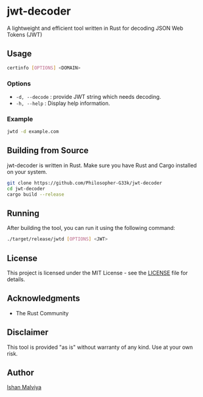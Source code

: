 # jwt-decoder
A lightweight and efficient tool written in Rust for decoding JSON Web Tokens (JWT)

## Usage

```bash
certinfo [OPTIONS] <DOMAIN>
```

### Options

- `-d, --decode` : provide JWT string which needs decoding.
- `-h, --help`  : Display help information.

### Example

```bash
jwtd -d example.com
```

## Building from Source

jwt-decoder is written in Rust. Make sure you have Rust and Cargo installed on your system.

```bash
git clone https://github.com/Philosopher-G33k/jwt-decoder
cd jwt-decoder
cargo build --release
```

## Running

After building the tool, you can run it using the following command:

```bash
./target/release/jwtd [OPTIONS] <JWT>
```

## License

This project is licensed under the MIT License - see the [LICENSE](LICENSE) file for details.


## Acknowledgments

- The Rust Community

## Disclaimer

This tool is provided "as is" without warranty of any kind. Use at your own risk.

## Author

[Ishan Malviya](https://github.com/Philosopher-G33k)
